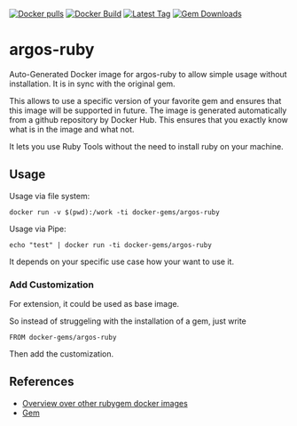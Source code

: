 [![Docker pulls](https://img.shields.io/docker/pulls/rubygem/argos-ruby.svg)](https://hub.docker.com/r/rubygem/argos-ruby/)
[![Docker Build](https://img.shields.io/docker/automated/rubygem/argos-ruby.svg)](https://hub.docker.com/r/rubygem/argos-ruby/)
[![Latest Tag](https://img.shields.io/github/tag/docker-rubygem/argos-ruby.svg)](https://hub.docker.com/r/rubygem/argos-ruby/)
[![Gem Downloads](https://img.shields.io/gem/dt/argos-ruby.svg)](https://rubygems.org/gems/argos-ruby/)
# argos-ruby

Auto-Generated Docker image for argos-ruby to allow simple usage without installation.
It is in sync with the original gem.

This allows to use a specific version of your favorite gem and ensures that this image will be supported in future.
The image is generated automatically from a github repository by Docker Hub.
This ensures that you exactly know what is in the image and what not.

It lets you use Ruby Tools without the need to install ruby on your machine.

## Usage

Usage via file system:

`docker run -v $(pwd):/work -ti docker-gems/argos-ruby`

Usage via Pipe:

`echo "test" | docker run -ti docker-gems/argos-ruby`

It depends on your specific use case how your want to use it.

### Add Customization

For extension, it could be used as base image.

So instead of struggeling with the installation of a gem, just write

`FROM docker-gems/argos-ruby`

Then add the customization.

## References

 - [Overview over other rubygem docker images](https://github.com/thinkbot/docker-rubygem)
 - [Gem](https://rubygems.org/gems/argos-ruby/)

